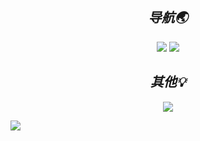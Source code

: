 <!-- 导航 -->
<h2 align='center'><i>导航🌏</h2>
<div align=center>
  <a href="https://isyyo.com/" target="_blank"><img src="https://img.shields.io/badge/主页-HiWer-blue"></a>
  <a href="https://blog.isyyo.com/" target="_blank"><img src="https://img.shields.io/badge/博客-Wer%20Blog-brightgreen"></a>
</div>

<h2 align='center'><i>其他💡</h2>
<!-- 访客 -->
<div align=center><img src="https://profile-counter.glitch.me/yyhhkya/count.svg"></div>

<!-- 统计图 -->
![](https://github-readme-activity-graph.cyclic.app/graph?username=yyhhkya&theme=dracula)

